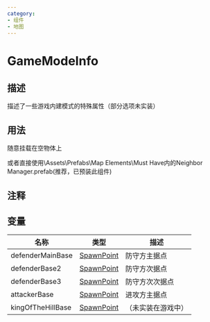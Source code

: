 ```yaml
---
category: 
- 组件
- 地图
---
```

# GameModeInfo
## 描述

描述了一些游戏内建模式的特殊属性（部分选项未实装）

## 用法

随意挂载在空物体上

或者直接使用\Assets\Prefabs\Map Elements\Must Have内的Neighbor Manager.prefab(推荐，已预装此组件)

## 注释

## 变量
| 名称 | 类型 | 描述 |
| ----------- | ----------- | ----------- |
| defenderMainBase | [SpawnPoint](./SpawnPoint.md) | 防守方主据点 |  
| defenderBase2 | [SpawnPoint](./SpawnPoint.md) | 防守方次据点 |  
| defenderBase3 | [SpawnPoint](./SpawnPoint.md) | 防守方次次据点 |  
| attackerBase | [SpawnPoint](./SpawnPoint.md) | 进攻方主据点 |  
| kingOfTheHillBase | [SpawnPoint](./SpawnPoint.md) | （未实装在游戏中） | 
